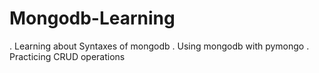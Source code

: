 # Mongodb-Learning

. Learning about Syntaxes of mongodb
. Using mongodb with pymongo
. Practicing CRUD operations
